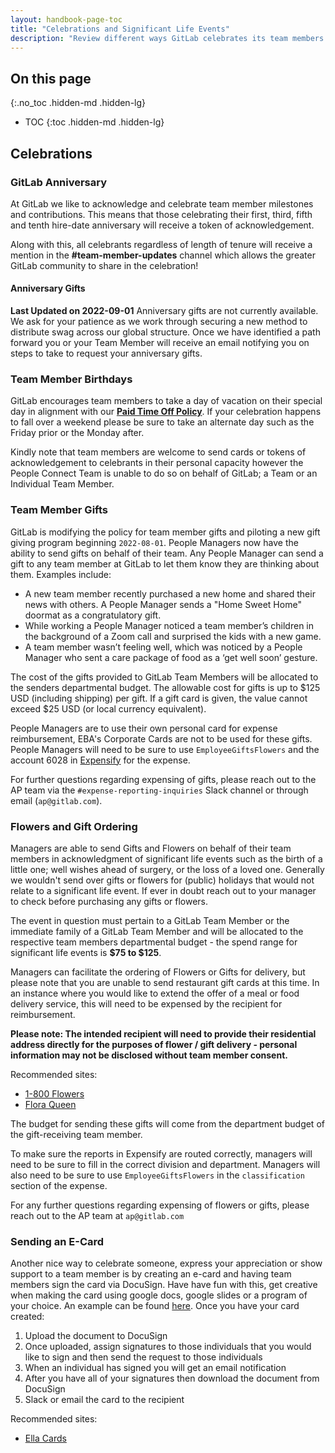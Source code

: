 ```yaml
---
layout: handbook-page-toc
title: "Celebrations and Significant Life Events"
description: "Review different ways GitLab celebrates its team members."
---
```


## On this page
{:.no_toc .hidden-md .hidden-lg}

- TOC
{:toc .hidden-md .hidden-lg}

## Celebrations

### GitLab Anniversary
At GitLab we like to acknowledge and celebrate team member milestones and contributions.  This means that those celebrating their first, third, fifth and tenth hire-date anniversary will receive a token of acknowledgement.

Along with this, all celebrants regardless of length of tenure will receive a mention in the **#team-member-updates** channel which allows the greater GitLab community to share in the celebration!

#### Anniversary Gifts
**Last Updated on 2022-09-01** Anniversary gifts are not currently available. We ask for your patience as we work through securing a new method to distribute swag across our global structure. Once we have identified a path forward you or your Team Member will receive an email notifying you on steps to take to request your anniversary gifts. 

### Team Member Birthdays
GitLab encourages team members to take a day of vacation on their special day in alignment with our **[Paid Time Off Policy](https://about.gitlab.com/handbook/paid-time-off/#a-gitlab-team-members-guide-to-time-off)**.  If your celebration happens to fall over a weekend please be sure to take an alternate day such as the Friday prior or the Monday after.

Kindly note that team members are welcome to send cards or tokens of acknowledgement to celebrants in their personal capacity however the People Connect Team is unable to do so on behalf of GitLab; a Team or an Individual Team Member.

### Team Member Gifts
GitLab is modifying the policy for team member gifts and piloting a new gift giving program beginning `2022-08-01`. People Managers now have the ability to send gifts on behalf of their team. Any People Manager can send a gift to any team member at GitLab to let them know they are thinking about them. Examples include:

- A new team member recently purchased a new home and shared their news with others. A People Manager sends a "Home Sweet Home" doormat as a congratulatory gift.    
- While working a People Manager noticed a team member’s children in the background of a Zoom call and surprised the kids with a new game.
- A team member wasn’t feeling well, which was noticed by a People Manager who sent a care package of food as a ‘get well soon’ gesture.   

The cost of the gifts provided to GitLab Team Members will be allocated to the senders departmental budget. The allowable cost for gifts is up to $125 USD (including shipping) per gift. If a gift card is given, the value cannot exceed $25 USD (or local currency equivalent).  

People Managers are to use their own personal card for expense reimbursement, EBA's Corporate Cards are not to be used for these gifts.  People Managers will need to be sure to use `EmployeeGiftsFlowers` and the account 6028 in [Expensify](/handbook/finance/expenses/) for the expense.   

For further questions regarding expensing of gifts, please reach out to the AP team via the `#expense-reporting-inquiries` Slack channel or through email (`ap@gitlab.com`).




### Flowers and Gift Ordering
Managers are able to send Gifts and Flowers on behalf of their team members in acknowledgment of significant life events such as the birth of a little one; well wishes ahead of surgery, or the loss of a loved one. Generally we wouldn't send over gifts or flowers for (public) holidays that would not relate to a significant life event. If ever in doubt reach out to your manager to check before purchasing any gifts or flowers. 

The event in question must pertain to a GitLab Team Member or the immediate family of a GitLab Team Member and will be allocated to the respective team members departmental budget - the spend range for significant life events is **$75 to $125**. 

Managers can facilitate the ordering of Flowers or Gifts for delivery, but please note that you are unable to send restaurant gift cards at this time.  In an instance where you would like to extend the offer of a meal or food delivery service, this will need to be expensed by the recipient for reimbursement.

**Please note: The intended recipient will need to provide their residential address directly for the purposes of flower / gift delivery - personal information may not be disclosed without team member consent.**

Recommended sites:
- [1-800 Flowers](https://www.1800flowers.com/) 
- [Flora Queen](https://www.floraqueen.com/) 

The budget for sending these gifts will come from the department budget of the gift-receiving team member. 

To make sure the reports in Expensify are routed correctly, managers will need to be sure to fill in the correct division and department. Managers will also need to be sure to use `EmployeeGiftsFlowers` in the `classification` section of the expense.  

For any further questions regarding expensing of flowers or gifts, please reach out to the AP team at `ap@gitlab.com`

### Sending an E-Card

Another nice way to celebrate someone, express your appreciation or show support to a team member is by creating an e-card and having team members sign the card via DocuSign. Have have fun with this, get creative when making the card using google docs, google slides or a program of your choice.
An example can be found [here](https://documentcloud.adobe.com/link/track?uri=urn:aaid:scds:US:6034eed9-38e3-440e-bf5a-297905e13f06).
Once you have your card created:

1. Upload the document to DocuSign
1. Once uploaded, assign signatures to those individuals that you would like to sign and then send the request to those individuals
1. When an individual has signed you will get an email notification
1. After you have all of your signatures then download the document from DocuSign
1. Slack or email the card to the recipient

Recommended sites:
- [Ella Cards](https://www.ellacard.com/) 
